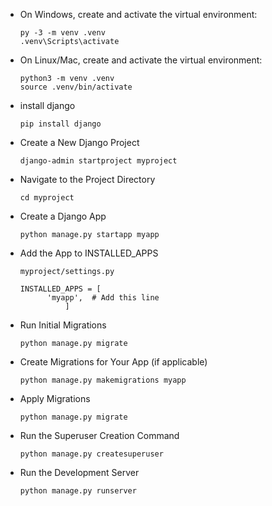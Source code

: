 
- On Windows, create and activate the virtual environment:
  ```
  py -3 -m venv .venv
  .venv\Scripts\activate
  ```

- On Linux/Mac, create and activate the virtual environment:
  ```
  python3 -m venv .venv
  source .venv/bin/activate
  ```
- install django
  ```
  pip install django
  ```
- Create a New Django Project
  ```
  django-admin startproject myproject
  ```
- Navigate to the Project Directory
  ```
  cd myproject
  ```
- Create a Django App
  ```
  python manage.py startapp myapp
  ```
- Add the App to INSTALLED_APPS
  ```
  myproject/settings.py

  INSTALLED_APPS = [
        'myapp',  # Add this line
            ]
  ```
- Run Initial Migrations
  ```
  python manage.py migrate
  ```
- Create Migrations for Your App (if applicable)
  ```
  python manage.py makemigrations myapp
  ```
- Apply Migrations
  ```
  python manage.py migrate
  ```
- Run the Superuser Creation Command
  ```
  python manage.py createsuperuser
  ```
- Run the Development Server 
  ```
  python manage.py runserver
  ```
  
